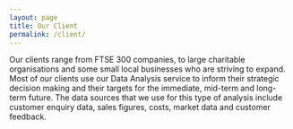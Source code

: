 ```yaml
---
layout: page
title: Our Client
permalink: /client/
---
```



Our clients range from FTSE 300 companies, to large charitable organisations and some small local businesses who are striving to expand. Most of our clients use our Data Analysis service to inform their strategic decision making and their targets for the immediate, mid-term and long-term future. The data sources that we use for this type of analysis include customer enquiry data, sales figures, costs, market data and customer feedback.
